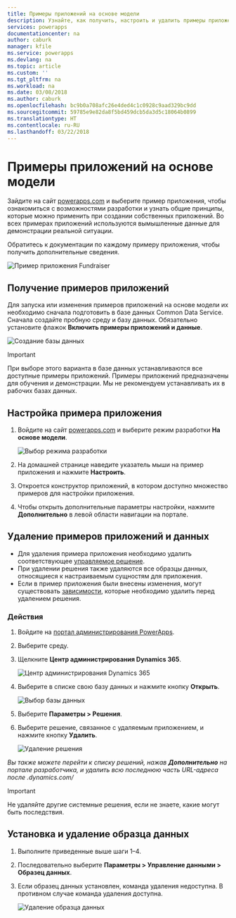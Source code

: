 ```yaml
---
title: Примеры приложений на основе модели
description: Узнайте, как получить, настроить и удалить примеры приложений на основе модели.
services: powerapps
documentationcenter: na
author: caburk
manager: kfile
ms.service: powerapps
ms.devlang: na
ms.topic: article
ms.custom: ''
ms.tgt_pltfrm: na
ms.workload: na
ms.date: 03/08/2018
ms.author: caburk
ms.openlocfilehash: bc9b0a708afc26e4ded4c1c0928c9aad329bc9dd
ms.sourcegitcommit: 59785e9e82da8f5bd459dcb5da3d5c18064b0899
ms.translationtype: HT
ms.contentlocale: ru-RU
ms.lasthandoff: 03/22/2018
---
```

# <a name="model-driven-sample-apps"></a>Примеры приложений на основе модели

Зайдите на сайт [powerapps.com](https://powerapps.com) и выберите пример приложения, чтобы ознакомиться с возможностями разработки и узнать общие принципы, которые можно применить при создании собственных приложений. Во всех примерах приложений используются вымышленные данные для демонстрации реальной ситуации. 

Обратитесь к документации по каждому примеру приложения, чтобы получить дополнительные сведения. 

![Пример приложения Fundraiser](media/overview-model-driven-samples/fundraiser-app1.png)


## <a name="get-sample-apps"></a>Получение примеров приложений

Для запуска или изменения примеров приложений на основе модели их необходимо сначала подготовить в базе данных Common Data Service. Сначала создайте пробную среду и базу данных. Обязательно установите флажок **Включить примеры приложений и данные**.

![Создание базы данных](media/overview-model-driven-samples/create-database1.png)


> [!IMPORTANT]
> При выборе этого варианта в базе данных устанавливаются все доступные примеры приложений. Примеры приложений предназначены для обучения и демонстрации. Мы не рекомендуем устанавливать их в рабочих базах данных. 

## <a name="customize-a-sample-app"></a>Настройка примера приложения

1. Войдите на сайт [powerapps.com](https://powerapps.com) и выберите режим разработки **На основе модели**. 

    ![Выбор режима разработки](media/overview-model-driven-samples/choose-design-mode.png)

2. На домашней странице наведите указатель мыши на пример приложения и нажмите **Настроить**.
3. Откроется конструктор приложений, в котором доступно множество примеров для настройки приложения. 
4. Чтобы открыть дополнительные параметры настройки, нажмите **Дополнительно** в левой области навигации на портале.

## <a name="remove-sample-apps-and-data"></a>Удаление примеров приложений и данных 
- Для удаления примера приложения необходимо удалить соответствующее [управляемое решение](https://docs.microsoft.com/dynamics365/customer-engagement/developer/uninstall-delete-solution). 
- При удалении решения также удаляются все образцы данных, относящиеся к настраиваемым сущностям для приложения.
- Если в пример приложения были внесены изменения, могут существовать [зависимости](https://docs.microsoft.com/dynamics365/customer-engagement/developer/dependency-tracking-solution-components), которые необходимо удалить перед удалением решения.

### <a name="steps"></a>Действия
1. Войдите на [портал администрирования PowerApps](https://admin.powerapps.com).

2. Выберите среду.

3. Щелкните **Центр администрирования Dynamics 365**. 

    ![Центр администрирования Dynamics 365](media/overview-model-driven-samples/admin-center.png)

4. Выберите в списке свою базу данных и нажмите кнопку **Открыть**.

    ![Выбор базы данных](media/overview-model-driven-samples/select-database.png)

5. Выберите **Параметры > Решения**.

6. Выберите решение, связанное с удаляемым приложением, и нажмите кнопку **Удалить**.

    ![Удаление решения](media/overview-model-driven-samples/delete-solution.png)

*Вы также можете перейти к списку решений, нажав **Дополнительно** на портале разработчика, и удалить всю последнюю часть URL-адреса после .dynamics.com/*

> [!IMPORTANT]
> Не удаляйте другие системные решения, если не знаете, какие могут быть последствия.

## <a name="install-or-uninstall-sample-data"></a>Установка и удаление образца данных
1. Выполните приведенные выше шаги 1–4.
2. Последовательно выберите **Параметры > Управление данными > Образец данных**.
3. Если образец данных установлен, команда удаления недоступна. В противном случае команда удаления доступна. 

    ![Удаление образца данных](media/overview-model-driven-samples/remove-sample-data.png)




